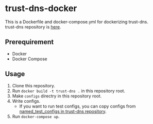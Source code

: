 # trust-dns-docker

This is a Dockerfile and docker-compose.yml for dockerizing trust-dns.  
trust-dns repository is [here](https://github.com/bluejekyll/trust-dns).  

## Prerequirement
+ Docker
+ Docker Compose

## Usage

1. Clone this repository.
1. Run `docker build -t trust-dns .` in this repository root.
1. Make `configs` directry in this repository root.
1. Write configs.
    + If you want to run test configs, you can copy configs from [named\_test\_configs in trust-dns repository](https://github.com/bluejekyll/trust-dns/tree/main/tests/test-data/named_test_configs).
1. Run `docker-compose up`.
